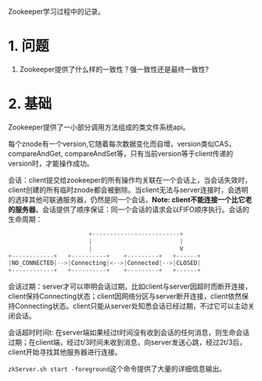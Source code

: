 Zookeeper学习过程中的记录。
# 1. 问题

1. Zookeeper提供了什么样的一致性？强一致性还是最终一致性?

# 2. 基础
Zookeeper提供了一小部分调用方法组成的类文件系统api。

每个znode有一个version,它随着每次数据变化而自增，version类似CAS，compareAndGet, compareAndSet等，只有当前version等于client传递的version时，才能操作成功。

会话：client提交给zookeeper的所有操作均关联在一个会话上，当会话失效时，client创建的所有临时znode都会被删除。当client无法与server连接时，会透明的选择其他可联通服务器，仍然是同一个会话，__Note: client不能连接一个比它老的服务器__。会话提供了顺序保证：同一个会话的请求会以FIFO顺序执行。会话的生命周期：
```java 
                       +-------------------------+
                       |                         |
                       |                         V
+------------+   +----------+    +---------+   +------+
|NO_CONNECTED|-->|Connecting|<-->|Connected|-->|CLOSED|
+------------+   +----------+    +---------+   +------+
```
会话过期：server才可以申明会话过期，比如client与server因超时而断开连接，client保持Connecting状态；client因网络分区与server断开连接，client依然保持Connecting状态。client只能从server处知悉会话已经过期，不过它可以主动关闭会话。

会话超时时间t: 在server端如果经过t时间没有收到会话的任何消息，则生命会话过期；在client端，经过t/3时间未收到消息，向server发送心跳，经过2t/3后，client开始寻找其他服务器进行连接。

`zkServer.sh start -foreground`这个命令提供了大量的详细信息输出。
